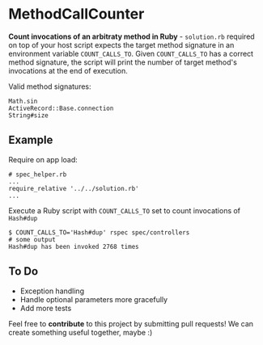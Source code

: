 MethodCallCounter
===

**Count invocations of an arbitraty method in Ruby** - `solution.rb` required on top of your host script expects the target method signature in an environment variable `COUNT_CALLS_TO`. Given `COUNT_CALLS_TO` has a correct method signature, the script will print the number of target method's invocations at the end of execution. 

Valid method signatures:
```
Math.sin
ActiveRecord::Base.connection
String#size
```

Example
---
Require on app load:
```
# spec_helper.rb
...
require_relative '../../solution.rb'
...
```

Execute a Ruby script with `COUNT_CALLS_TO` set to count invocations of `Hash#dup`
```
$ COUNT_CALLS_TO='Hash#dup' rspec spec/controllers
# some output
Hash#dup has been invoked 2768 times

```

To Do
---
* Exception handling
* Handle optional parameters more gracefully
* Add more tests

Feel free to **contribute** to this project by submitting pull requests! We can create something useful together, maybe :)

